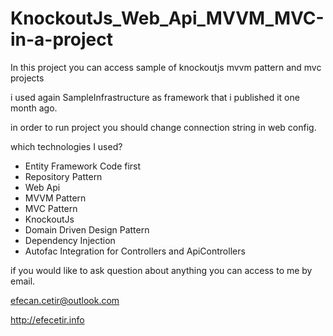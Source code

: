 KnockoutJs_Web_Api_MVVM_MVC-in-a-project
========================================

In this project you can access sample of knockoutjs mvvm pattern and mvc projects

i used again SampleInfrastructure as framework that i published it one month ago.

in order to run project you should change connection string in web config.

which technologies I used?

  - Entity Framework Code first
  - Repository Pattern
  - Web Api
  - MVVM Pattern
  - MVC Pattern
  - KnockoutJs 
  - Domain Driven Design Pattern
  - Dependency Injection
  - Autofac Integration for Controllers and ApiControllers
  
if you would like to ask question about anything
you can access to me by email.

efecan.cetir@outlook.com

http://efecetir.info

  
